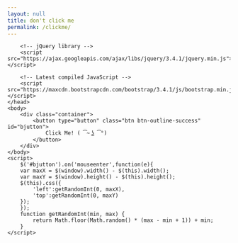 ```yaml
---
layout: null
title: don't click me
permalink: /clickme/
---
```

<html>
	<head>
		<!-- Latest compiled and minified CSS -->
		<link rel="stylesheet" href="https://maxcdn.bootstrapcdn.com/bootstrap/3.4.1/css/bootstrap.min.css">

		<!-- jQuery library -->
		<script src="https://ajax.googleapis.com/ajax/libs/jquery/3.4.1/jquery.min.js"></script>

		<!-- Latest compiled JavaScript -->
		<script src="https://maxcdn.bootstrapcdn.com/bootstrap/3.4.1/js/bootstrap.min.js"></script>
	</head>
	<body>
		<div class="container">
			<button type="button" class="btn btn-outline-success" id="bjutton">
				Click Me! ( ͡~ ͜ʖ ͡°)
			</button>
		</div>
	</body>
	<script>
		$('#bjutton').on('mouseenter',function(e){
	    var maxX = $(window).width() - $(this).width();
	    var maxY = $(window).height() - $(this).height();
	    $(this).css({
	        'left':getRandomInt(0, maxX),
	        'top':getRandomInt(0, maxY)
	    });
		});
		function getRandomInt(min, max) {
		    return Math.floor(Math.random() * (max - min + 1)) + min;
		}
	</script>
</html>

<style type="text/css">
	#bjutton {
	position:absolute;
    border: 1px solid red;
    height:50px;
}
	</style>
